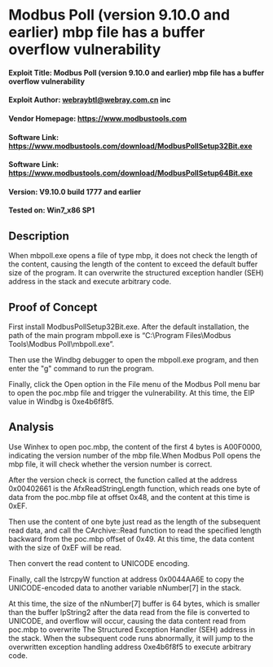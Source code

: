 # Modbus Poll (version 9.10.0 and earlier) mbp file has a buffer overflow vulnerability
#### Exploit Title: Modbus Poll (version 9.10.0 and earlier) mbp file has a buffer overflow vulnerability
#### Exploit Author: webraybtl@webray.com.cn inc
#### Vendor Homepage: https://www.modbustools.com
#### Software Link: https://www.modbustools.com/download/ModbusPollSetup32Bit.exe
#### Software Link:  https://www.modbustools.com/download/ModbusPollSetup64Bit.exe
#### Version: V9.10.0 build 1777 and earlier
#### Tested on: Win7_x86 SP1
## Description
When mbpoll.exe opens a file of type mbp, it does not check the length of the content, causing the length of the content to exceed the default buffer size of the program. It can overwrite the structured exception handler (SEH) address in the stack and execute arbitrary code.

## Proof of Concept
First install ModbusPollSetup32Bit.exe. After the default installation, the path of the main program mbpoll.exe is “C:\Program Files\Modbus Tools\Modbus Poll\mbpoll.exe”.

Then use the Windbg debugger to open the mbpoll.exe program, and then enter the "g" command to run the program.

Finally, click the Open option in the File menu of the Modbus Poll menu bar to open the poc.mbp file and trigger the vulnerability. At this time, the EIP value in Windbg is 0xe4b6f8f5.

## Analysis
Use Winhex to open poc.mbp, the content of the first 4 bytes is A00F0000, indicating the version number of the mbp file.When Modbus Poll opens the mbp file, it will check whether the version number is correct.


After the version check is correct, the function called at the address 0x00402661 is the AfxReadStringLength function, which reads one byte of data from the poc.mbp file at offset 0x48, and the content at this time is 0xEF.


Then use the content of one byte just read as the length of the subsequent read data, and call the CArchive::Read function to read the specified length backward from the poc.mbp offset of 0x49. At this time, the data content with the size of 0xEF will be read.

Then convert the read content to UNICODE encoding.

Finally, call the lstrcpyW function at address 0x0044AA6E to copy the UNICODE-encoded data to another variable nNumber[7] in the stack.

At this time, the size of the nNumber[7] buffer is 64 bytes, which is smaller than the buffer lpString2 after the data read from the file is converted to UNICODE, and overflow will occur, causing the data content read from poc.mbp to overwrite The Structured Exception Handler (SEH) address in the stack. When the subsequent code runs abnormally, it will jump to the overwritten exception handling address 0xe4b6f8f5 to execute arbitrary code.
